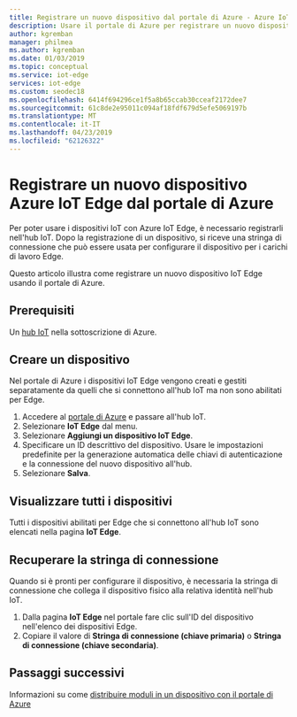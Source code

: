 ```yaml
---
title: Registrare un nuovo dispositivo dal portale di Azure - Azure IoT Edge | Microsoft Docs
description: Usare il portale di Azure per registrare un nuovo dispositivo IoT Edge e recuperare la stringa di connessione
author: kgremban
manager: philmea
ms.author: kgremban
ms.date: 01/03/2019
ms.topic: conceptual
ms.service: iot-edge
services: iot-edge
ms.custom: seodec18
ms.openlocfilehash: 6414f694296ce1f5a8b65ccab30cceaf2172dee7
ms.sourcegitcommit: 61c8de2e95011c094af18fdf679d5efe5069197b
ms.translationtype: MT
ms.contentlocale: it-IT
ms.lasthandoff: 04/23/2019
ms.locfileid: "62126322"
---
```

# <a name="register-a-new-azure-iot-edge-device-from-the-azure-portal"></a>Registrare un nuovo dispositivo Azure IoT Edge dal portale di Azure

Per poter usare i dispositivi IoT con Azure IoT Edge, è necessario registrarli nell'hub IoT. Dopo la registrazione di un dispositivo, si riceve una stringa di connessione che può essere usata per configurare il dispositivo per i carichi di lavoro Edge.

Questo articolo illustra come registrare un nuovo dispositivo IoT Edge usando il portale di Azure.

## <a name="prerequisites"></a>Prerequisiti

Un [hub IoT](../iot-hub/iot-hub-create-through-portal.md) nella sottoscrizione di Azure.

## <a name="create-a-device"></a>Creare un dispositivo

Nel portale di Azure i dispositivi IoT Edge vengono creati e gestiti separatamente da quelli che si connettono all'hub IoT ma non sono abilitati per Edge.

1. Accedere al [portale di Azure](https://portal.azure.com) e passare all'hub IoT.
2. Selezionare **IoT Edge** dal menu.
3. Selezionare **Aggiungi un dispositivo IoT Edge**.
4. Specificare un ID descrittivo del dispositivo. Usare le impostazioni predefinite per la generazione automatica delle chiavi di autenticazione e la connessione del nuovo dispositivo all'hub.
5. Selezionare **Salva**.

## <a name="view-all-devices"></a>Visualizzare tutti i dispositivi

Tutti i dispositivi abilitati per Edge che si connettono all'hub IoT sono elencati nella pagina **IoT Edge**.

## <a name="retrieve-the-connection-string"></a>Recuperare la stringa di connessione

Quando si è pronti per configurare il dispositivo, è necessaria la stringa di connessione che collega il dispositivo fisico alla relativa identità nell'hub IoT.

1. Dalla pagina **IoT Edge** nel portale fare clic sull'ID del dispositivo nell'elenco dei dispositivi Edge.
2. Copiare il valore di **Stringa di connessione (chiave primaria)** o **Stringa di connessione (chiave secondaria)**.

## <a name="next-steps"></a>Passaggi successivi

Informazioni su come [distribuire moduli in un dispositivo con il portale di Azure](how-to-deploy-modules-portal.md)
